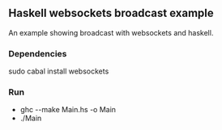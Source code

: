 ## Haskell websockets broadcast example
An example showing broadcast with websockets and haskell.
### Dependencies
sudo cabal install websockets
### Run
* ghc --make Main.hs -o Main
* ./Main
